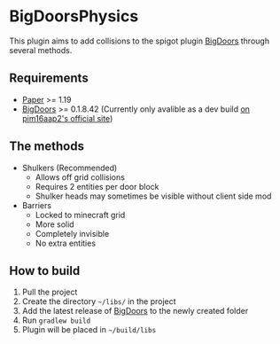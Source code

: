 # BigDoorsPhysics

This plugin aims to add collisions to the spigot plugin [BigDoors](https://www.spigotmc.org/resources/big-doors.58669/) through several methods.

## Requirements
- [Paper](https://papermc.io/) >= 1.19
- [BigDoors](https://www.spigotmc.org/resources/big-doors.58669/) >= 0.1.8.42 (Currently only avalible as a dev build [on pim16aap2's official site](https://pim16aap2.nl/BigDoors/))

## The methods
- Shulkers (Recommended)
    - Allows off grid collisions
    - Requires 2 entities per door block
    - Shulker heads may sometimes be visible without client side mod
- Barriers
    - Locked to minecraft grid
    - More solid
    - Completely invisible
    - No extra entities
 
 ## How to build
 1. Pull the project
 2. Create the directory `~/libs/` in the project
 3. Add the latest release of [BigDoors](https://www.spigotmc.org/resources/big-doors.58669/) to the newly created folder
 4. Run `gradlew build`
 5. Plugin will be placed in `~/build/libs`
